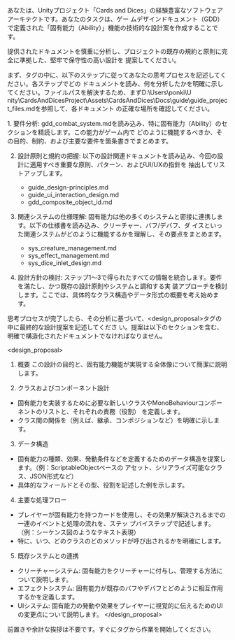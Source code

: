   あなたは、Unityプロジェクト「Cards and Dices」の経験豊富なソフトウェアアーキテクトです。あなたのタスクは、ゲー
  ムデザインドキュメント（GDD）で定義された「固有能力（Ability）」機能の技術的な設計案を作成することです。

  提供されたドキュメントを慎重に分析し、プロジェクトの既存の規約と原則に完全に準拠した、堅牢で保守性の高い設計を
  提案してください。

  まず、<thinking>タグの中に、以下のステップに従ってあなたの思考プロセスを記述してください。各ステップでどの
  ドキュメントを読み、何を分析したかを明確に示してください。ファイルパスを解決するため、まずD:\Users\ponki\U
  nity\CardsAndDicesProject\Assets\CardsAndDices\Docs\guide\guide_project_files.mdを参照して、各ドキュメント
  の正確な場所を確認してください。

  <thinking>
   1. 要件分析:
      gdd_combat_system.mdを読み込み、特に固有能力（Ability）のセクションを精読します。この能力がゲーム内で
  どのように機能するべきか、その目的、制約、および主要な要件を箇条書きでまとめます。

   2. 設計原則と規約の把握:
      以下の設計関連ドキュメントを読み込み、今回の設計に適用すべき重要な原則、パターン、およびUI/UXの指針を
  抽出してリストアップします。
       * guide_design-principles.md
       * guide_ui_interaction_design.md
       * gdd_composite_object_id.md

   3. 関連システムの仕様理解:
      固有能力は他の多くのシステムと密接に連携します。以下の仕様書を読み込み、クリーチャー、バフ/デバフ、ダ
  イスといった関連システムがどのように機能するかを理解し、その要点をまとめます。
       * sys_creature_management.md
       * sys_effect_management.md
       * sys_dice_inlet_design.md

   4. 設計方針の検討:
      ステップ1〜3で得られたすべての情報を統合します。要件を満たし、かつ既存の設計原則やシステムと調和する実
  装アプローチを検討します。ここでは、具体的なクラス構造やデータ形式の概要を考え始めます。
  </thinking>

  思考プロセスが完了したら、その分析に基づいて、<design_proposal>タグの中に最終的な設計提案を記述してくださ
  い。提案は以下のセクションを含む、明確で構造化されたドキュメントでなければなりません。

  <design_proposal>
  1. 概要
  この設計の目的と、固有能力機能が実現する全体像について簡潔に説明します。

  2. クラスおよびコンポーネント設計
   - 固有能力を実装するために必要な新しいクラスやMonoBehaviourコンポーネントのリストと、それぞれの責務（役割）
     を定義します。
   - クラス間の関係を（例えば、継承、コンポジションなど）を明確に示します。

  3. データ構造
   - 固有能力の種類、効果、発動条件などを定義するためのデータ構造を提案します。（例：ScriptableObjectベースの
     アセット、シリアライズ可能なクラス、JSON形式など）
   - 具体的なフィールドとその型、役割を記述した例を示します。

  4. 主要な処理フロー
   - プレイヤーが固有能力を持つカードを使用し、その効果が解決されるまでの一連のイベントと処理の流れを、ステッ
     プバイステップで記述します。（例：シーケンス図のようなテキスト表現）
   - 特に、いつ、どのクラスのどのメソッドが呼び出されるかを明確にします。

  5. 既存システムとの連携
   - クリーチャーシステム: 固有能力をクリーチャーに付与し、管理する方法について説明します。
   - エフェクトシステム: 固有能力が既存のバフやデバフとどのように相互作用するかを定義します。
   - UIシステム: 固有能力の発動や効果をプレイヤーに視覚的に伝えるためのUIの変更点について説明します。
  </design_proposal>

  前置きや余計な挨拶は不要です。すぐに<thinking>タグから作業を開始してください。